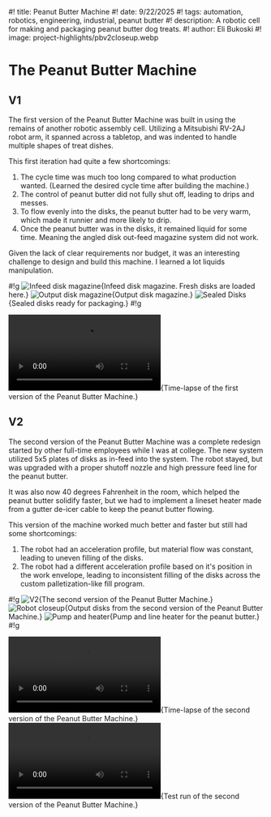 #! title: Peanut Butter Machine
#! date: 9/22/2025
#! tags: automation, robotics, engineering, industrial, peanut butter
#! description: A robotic cell for making and packaging peanut butter dog treats.
#! author: Eli Bukoski
#! image: project-highlights/pbv2closeup.webp

# The Peanut Butter Machine

## V1

The first version of the Peanut Butter Machine was built in using the remains of another robotic assembly cell. Utilizing a Mitsubishi RV-2AJ robot arm, it spanned across a tabletop, and was indented to handle multiple shapes of treat dishes.

This first iteration had quite a few shortcomings:

1. The cycle time was much too long compared to what production wanted. (Learned the desired cycle time after building the machine.)
2. The control of peanut butter did not fully shut off, leading to drips and messes.
3. To flow evenly into the disks, the peanut butter had to be very warm, which made it runnier and more likely to drip.
4. Once the peanut butter was in the disks, it remained liquid for some time. Meaning the angled disk out-feed magazine system did not work.

Given the lack of clear requirements nor budget, it was an interesting challenge to design and build this machine. I learned a lot liquids manipulation.

#!g
![Infeed disk magazine](project-highlights/pbmagazine.webp){Infeed disk magazine. Fresh disks are loaded here.}
![Output disk magazine](project-highlights/pbdisktray.webp){Output disk magazine.}
![Sealed Disks](project-highlights/pbsealeddisks.webp){Sealed disks ready for packaging.}
#!g

![](project-highlights/pbv1timelapse.webm){Time-lapse of the first version of the Peanut Butter Machine.}

## V2

The second version of the Peanut Butter Machine was a complete redesign started by other full-time employees while I was at college. The new system utilized 5x5 plates of disks as in-feed into the system. The robot stayed, but was upgraded with a proper shutoff nozzle and high pressure feed line for the peanut butter.

It was also now 40 degrees Fahrenheit in the room, which helped the peanut butter solidify faster, but we had to implement a lineset heater made from a gutter de-icer cable to keep the peanut butter flowing.

This version of the machine worked much better and faster but still had some shortcomings:

1. The robot had an acceleration profile, but material flow was constant, leading to uneven filling of the disks.
2. The robot had a different acceleration profile based on it's position in the work envelope, leading to inconsistent filling of the disks across the custom palletization-like fill program.

#!g
![V2](project-highlights/pbv2overview.webp){The second version of the Peanut Butter Machine.}
![Robot closeup](project-highlights/pbv2closeup.webp){Output disks from the second version of the Peanut Butter Machine.}
![Pump and heater](project-highlights/pbvsheater.webp){Pump and line heater for the peanut butter.}
#!g

![](project-highlights/pbv2run.webm){Time-lapse of the second version of the Peanut Butter Machine.}
![](project-highlights/pbv2runprelim.webm){Test run of the second version of the Peanut Butter Machine.}
